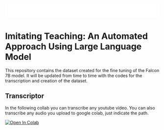 ![gif](/images/animacion.gif)

# Imitating Teaching: An Automated Approach Using Large Language Model

This repository contains the dataset created for the fine tuning of the Falcon 7B model. It will be updated from time to time with the codes for the transcription and creation of the dataset.

## Transcriptor

In the following collab you can transcribe any youtube video. You can also transcribe any audio you upload to google colab, just indicate the path.

[![Open In Colab](https://colab.research.google.com/assets/colab-badge.svg)](https://colab.research.google.com/drive/1deXa-blD483kjoA6puk23H8PwPNSYp76?usp=sharing)

